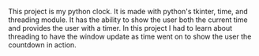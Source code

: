 This project is my python clock. It is made with python's tkinter, time, and threading module. It has the ability to show the user both the current time and provides the user with a timer. In this project I had to learn about threading to have the window update as time went on to show the user the countdown in action. 
